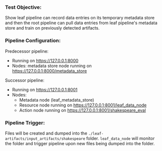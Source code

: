 ### Test Objective:
Show leaf pipeline can record data entries on its temporary metadata store and then the root pipeline can pull data entries from leaf pipeline's
metadata store and train on previously detected artifacts.

### Pipeline Configuration:
Predecessor pipeline:
- Running on https://127.0.0.1:8000
- Nodes: metadata store node running on https://127.0.0.1:8000/metadata_store

Successor pipeline:
- Running on https://127.0.0.1:8001
- Nodes: 
    - Metadata node (leaf_metadata_store)
    - Resource node running on https://127.0.0.1:8001/leaf_data_node
    - Action node running on https://127.0.0.1:8001/shakespeare_eval

### Pipeline Trigger:
Files will be created and dumped into the `./leaf-artifacts/input_artifacts/shakespeare` folder. `leaf_data_node` will monitor the folder and trigger pipeline upon new files being dumped into the folder.
